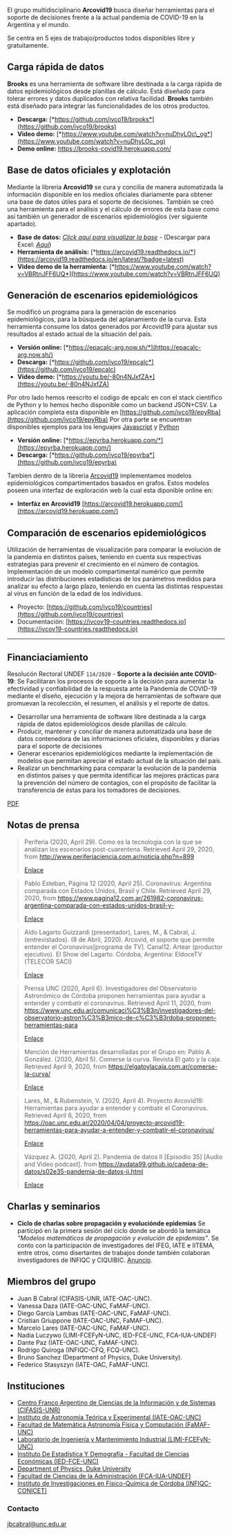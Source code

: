 
El grupo multidisciplinario **Arcovid19** busca diseñar herramientas
para el soporte de decisiones frente a la actual pandemia de COVID-19 en
la Argentina y el mundo.

Se centra en 5 ejes de trabajo/productos todos disponibles libre y
gratuitamente.

## Carga rápida de datos 

**Brooks** es una herramienta de software libre destinada a la carga
rápida de datos epidemiológicos desde planillas de cálculo. Está
diseñado para tolerar errores y datos duplicados con relativa facilidad.
**Brooks** también está diseñado para integrar las funcionalidades de
los otros productos.

-   **Descarga:** [*https://github.com/ivco19/brooks*](https://github.com/ivco19/brooks)
-   **Video demo:** [*https://www.youtube.com/watch?v=nuDhyLOc\_og*](https://www.youtube.com/watch?v=nuDhyLOc_og)
-   **Demo online:** [https://brooks-covid19.herokuapp.com/ ](https://brooks-covid19.herokuapp.com/)


## Base de datos oficiales y explotación

Mediante la libreria **Arcovid19** se cura y concilia de manera automatizada la información disponible
en los medios oficiales diariamente para obtener una base de datos
útiles para el soporte de decisiones. También se creó una herramienta
para el análisis y el cálculo de errores de esta base como así también un generador
de escenarios epidemiológios (ver siguiente apartado).

-   **Base de datos:** [*Click aquí para visualizar la base*](https://docs.google.com/spreadsheets/d/e/2PACX-1vTfinng5SDBH9RSJMHJk28dUlW3VVSuvqaBSGzU-fYRTVLCzOkw1MnY17L2tWsSOppHB96fr21Ykbyv/pub) -
    (Descargar para Excel: [*Aquí*](https://github.com/ivco19/libs/raw/master/databases/cases.xlsx))
-   **Herramienta de análisis:**
    [*https://arcovid19.readthedocs.io/*](https://arcovid19.readthedocs.io/en/latest/?badge=latest)
-   **Video demo de la herramienta:**
    [*https://www.youtube.com/watch?v=VBRtnJFF6UQ*](https://www.youtube.com/watch?v=VBRtnJFF6UQ)


## Generación de escenarios epidemiológicos

Se modificó un programa para la generación de escenarios
epidemiológicos, para la búsqueda del aplanamiento de la curva. Esta
herramienta consume los datos generados por Arcovid19 para ajustar sus
resultados al estado actual de la situación del país.

-   **Versión online:** [*https://epacalc-arg.now.sh/*](https://epacalc-arg.now.sh/)
-   **Descarga:**
    [*https://github.com/ivco19/epcalc*](https://github.com/ivco19/epcalc)
-   **Video demo:**
    [*https://youtu.be/-80n4NJxfZA*](https://youtu.be/-80n4NJxfZA)
    
Por otro lado hemos reescrito el codigo de epcalc en con el stack científico de Python
y lo hemos hecho disponible como un backend JSON+CSV. La aplicación completa esta
disponible en [https://github.com/ivco19/epyRba](https://github.com/ivco19/epyRba)
Por otra parte se encuentran disponibles ejemplos para los lenguajes [Javascript](https://github.com/ivco19/epyRba/blob/master/examples/fetch.js) y [Python](https://github.com/ivco19/epyRba/blob/master/examples/fetch.py)

-   **Versión online:** [*https://epyrba.herokuapp.com/*](https://epyrba.herokuapp.com/)
-   **Descarga:**
    [*https://github.com/ivco19/epyrba*](https://github.com/ivco19/epyrba)
    
Tambien dentro de la libreria [Arcovid19](https://arcovid19.readthedocs.io/) implementamos modelos epidemiológicos
compartimentados basados en grafos. Estos modelos poseen una interfaz de exploración web la cual esta diponible online en:

-  **Interfáz en Arcovid19** [https://arcovid19.herokuapp.com/](https://arcovid19.herokuapp.com/)


## Comparación de escenarios epidemiológicos

Utilización de herramientas de visualización para comparar la evolución
de la pandemia en distintos países, teniendo en cuenta sus respectivas
estrategias para prevenir el crecimiento en el número de contagios.
Implementación de un modelo compartimental numérico que permite
introducir las distribuciones estadísticas de los parámetros medidos
para analizar su efecto a largo plazo, teniendo en cuenta las distintas
respuestas al virus en función de la edad de los individuos.

- Proyecto: [https://github.com/ivco19/countries](https://github.com/ivco19/countries)
- Documentación: [https://ivcov19-countries.readthedocs.io](https://ivcov19-countries.readthedocs.io)


----


## Financiaciamiento

Resolucón Rectoral UNDEF `114/2020` - **Soporte a la decisión ante COVID-19**: Se Facilitaran los procesos de soporte a la decisión para aumentar la efectividad y confiabilidad de la respuesta ante la Pandemia de COVID-19 mediante el diseño, ejecución y la mejora de herramientas de software que promuevan la recolección, el resumen, el análisis y el reporte de datos.  	

- Desarrollar una herramienta de software libre destinada a la carga rápida de datos epidemiológicos desde planillas de cálculo.
- Producir, mantener y conciliar de manera automatizada  una base de datos contenedora de las informaciones oficiales, disponibles y diarias para el soporte de decisiones
- Generar escenarios epidemiológicos mediante la implementación de modelos que permitan apreciar el estado actual de la situación del país.
- Realizar un benchmarking para comparar la evolución de la pandemia en distintos países y que permita identificar las mejores prácticas para la prevención del número de contagios, con el propósito de facilitar la transferencia de éstas para los tomadores de decisiones.


[PDF](https://github.com/ivco19/ivco19.github.io/raw/master/docs/res_114_20_UNDEFI.pdf)



## Notas de prensa

> Periferia (2020, April 29). Como es la tecnología con la que se analizan los escenarios post-cuarentena. Retrieved April 29, 2020, from http://www.periferiaciencia.com.ar/noticia.php?n=899
>
> [Enlace](http://www.periferiaciencia.com.ar/noticia.php?n=899)

> Pablo Esteban, Página 12 (2020, April 25). Coronavirus: Argentina comparada con Estados Unidos, Brasil y Chile. Retrieved April 29, 2020, from https://www.pagina12.com.ar/261982-coronavirus-argentina-comparada-con-estados-unidos-brasil-y-
>
> [Enlace](https://www.pagina12.com.ar/261982-coronavirus-argentina-comparada-con-estados-unidos-brasil-y-)

> Aldo Lagarto Guizzardi (presentador), Lares, M., & Cabral, J. (entrevistados). (8 de Abril, 2020). Arcovid, el soporte que permite entender el Coronavirus[programa de TV]. Canal12. Artear (productor ejecutivo). El Show del Lagarto. Córdoba, Argentina: EldoceTV (TELECOR SACI)
>
> [Enlace](https://youtu.be/zL3g5-NTP0c)

> Prensa UNC (2020, April 6). Investigadores del Observatorio Astronómico de Córdoba proponen herramientas para ayudar a entender y combatir el coronavirus. Retrieved April 11, 2020, from https://www.unc.edu.ar/comunicaci%C3%B3n/investigadores-del-observatorio-astron%C3%B3mico-de-c%C3%B3rdoba-proponen-herramientas-para
>
> [Enlace](https://www.unc.edu.ar/comunicaci%C3%B3n/investigadores-del-observatorio-astron%C3%B3mico-de-c%C3%B3rdoba-proponen-herramientas-para)

> Mención de Herramientas desarrolladas por el Grupo en:
> Pablo A. González. (2020, Abril 5). Comerse la curva. Revista El gato y la caja. Retrieved April 9, 2020, from https://elgatoylacaja.com.ar/comerse-la-curva/
>
> [Enlace](https://elgatoylacaja.com.ar/comerse-la-curva/)

> Lares, M., & Rubenstein, V. (2020, April 4). Proyecto Arcovid19: Herramientas para ayudar a entender y combatir el 
> Coronavirus. Retrieved April 6, 2020, from https://oac.unc.edu.ar/2020/04/04/proyecto-arcovid19-herramientas-para-ayudar-a-entender-y-combatir-el-coronavirus/
>
> [Enlace](https://oac.unc.edu.ar/2020/04/04/proyecto-arcovid19-herramientas-para-ayudar-a-entender-y-combatir-el-coronavirus/)

> Vázquez A. (2020, April 2). Pandemia de datos II [Episodio 35] [Audio and Video podcast]. from 
> https://avdata99.github.io/cadena-de-datos/s02e35-pandemia-de-datos-ii.html 
>
> [Enlace](https://avdata99.github.io/cadena-de-datos/s02e35-pandemia-de-datos-ii.html)

## Charlas y seminarios

- **Ciclo de charlas sobre propagación y evoluciónde epidemias** Se participó en la primera sesión del ciclo donde se abordó la temática *"Modelos matemáticos de propagación y evolución de epidemias"*. Se conto con la participación de investigadores del IFEG, IATE e IITEMA, entre otros, como disertantes de trabajos donde también colaboran investigadores de
INFIQC y CIQUIBIC. [Anuncio](https://github.com/ivco19/ivco19.github.io/raw/master/images/seminario20200527.jpeg).

## Miembros del grupo

-   Juan B Cabral (CIFASIS-UNR, IATE-OAC-UNC).
-   Vanessa Daza (IATE-OAC-UNC, FaMAF-UNC).
-   Diego García Lambas (IATE-OAC-UNC, FaMAF-UNC).
-   Cristian Griuppone (IATE-OAC-UNC, FaMAF-UNC).
-   Marcelo Lares (IATE-OAC-UNC, FaMAF-UNC).
-   Nadia Luczywo (LIMI-FCEFyN-UNC, IED-FCE-UNC, FCA-IUA-UNDEF)
-   Dante Paz (IATE-OAC-UNC, FaMAF-UNC).
-   Rodrigo Quiroga (INFIQC-CFQ, FCQ-UNC).
-   Bruno Sanchez (Department of Physics, Duke University).
-   Federico Stasyszyn (IATE-OAC, FaMAF-UNC).

## Instituciones

-   [Centro Franco Argentino de Ciencias de la Información y de Sistemas (CIFASIS-UNR)](https://www.cifasis-conicet.gov.ar/)
-   [Instituto de Astronomía Teórica y Experimental (IATE-OAC-UNC)](http://iate.oac.uncor.edu/)
-   [Facultad de Matemática Astronomía Física y Computación (FaMAF-UNC)](https://www.famaf.unc.edu.ar/)
-   [Laboratorio de Ingeniería y Mantenimiento Industrial
    (LIMI-FCEFyN-UNC)](https://fcefyn.unc.edu.ar/facultad/secretarias/extension/prosecretaria-de-vinculacion-tecnologica/centro-de-transferencia-y-servicios/centro-de-vinculacion-del-centro-de-asesoramiento-matematico-a-procesos-organizacionales/)
-   [Instituto De Estadística Y Demografía - Facultad de Ciencias Económicas (IED-FCE-UNC)](http://www.eco.unc.edu.ar/instituto-de-estadistica-y-demografia)
-   [Department of Physics, Duke University](https://phy.duke.edu/)
-   [Facultad de Ciencias de la Administración (FCA-IUA-UNDEF)](https://www.iua.edu.ar/)
-   [Instituto de Investigaciones en Físico-Química de Córdoba (INFIQC-CONICET)](http://infiqc-fcq.psi.unc.edu.ar/)

### Contacto

[jbcabral@unc.edu.ar](jbcabral@unc.edu.ar)
